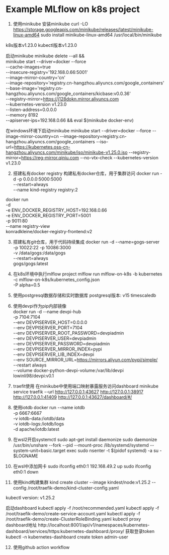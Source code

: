 # Example MLflow on k8s project
1. 使用minikube
安装minikube
curl -LO https://storage.googleapis.com/minikube/releases/latest/minikube-linux-amd64
sudo install minikube-linux-amd64 /usr/local/bin/minikube

k8s版本v1.23.0
kubectl版本v1.23.0

启动minikube
minikube delete --all && \
minikube start --driver=docker --force \
--cache-images=true \
--insecure-registry='192.168.0.66:5001' \
--image-mirror-country='cn' \
--image-repository='registry.cn-hangzhou.aliyuncs.com/google_containers' \
--base-image='registry.cn-hangzhou.aliyuncs.com/google_containers/kicbase:v0.0.36' \
--registry-mirror=https://j128dokn.mirror.aliyuncs.com \
--kubernetes-version v1.23.0 \
--listen-address=0.0.0.0 \
--memory 8192 \
--apiserver-ips=192.168.0.66 && eval $(minikube docker-env)

在windows环境下启动minikube
minikube start --driver=docker --force --image-mirror-country=cn --image-repository=registry.cn-hangzhou.aliyuncs.com/google_containers --iso-url=https://kubernetes.oss-cn-hangzhou.aliyuncs.com/minikube/iso/minikube-v1.25.0.iso --registry-mirror=https://reg-mirror.qiniu.com --no-vtx-check --kubernetes-version v1.23.0

2. 搭建私有docker registry
构建私有docker仓库，用于集群访问
docker run -d -p 0.0.0.0:5000:5000 \
--restart=always \
--name kind-registry registry:2

docker run \
  	-d \
  	-e ENV_DOCKER_REGISTRY_HOST=192.168.0.66 \
  	-e ENV_DOCKER_REGISTRY_PORT=5001 \
  	-p 9011:80 \
	--name registry-view \
  	konradkleine/docker-registry-frontend:v2

3. 搭建私有git仓库，用于代码持续集成
docker run -d --name=gogs-server \
-p 10022:22 -p 10086:3000 \
-v /data/gogs:/data/gogs \
--restart=always \
gogs/gogs:latest


4. 在k8s环境中执行mlflow project
mlflow run mlflow-on-k8s -b kubernetes \
-c mlflow-on-k8s/kubernetes_config.json \
-P alpha=0.5


5. 使用postgresql数据存储和实时数据库
postgresql版本: v15
timescaledb

6. 使用devpi作为pip内部镜像  
docker run -d --name devpi-hub \
-p 7104:7104 \
--env DEVPISERVER_HOST=0.0.0.0 \
--env DEVPISERVER_PORT=7104 \
--env DEVPISERVER_ROOT_PASSWORD=devpiadmin \
--env DEVPISERVER_USER=devpiadmin \
--env DEVPISERVER_PASSWORD=devpiadmin \
--env DEVPISERVER_MIRROR_INDEX=pypi \
--env DEVPISERVER_LIB_INDEX=devpi \
--env SOURCE_MIRROR_URL=https://mirrors.aliyun.com/pypi/simple/ \
--restart always \
--volume docker-python-devpi-volume:/var/lib/devpi \
lowinli98/devpi:v0.1

7. traefit使用
在minikube中使用端口映射暴露服务访问dashboard
minikube service traefik --url
http://127.0.0.1:43627
http://127.0.0.1:38917
http://127.0.0.1:41409
http://127.0.0.1:43627/dashboard/#/


8. 使用iotdb
docker run --name iotdb \
-p 6667:6667 \
-v iotdb-data:/iotdb/data \
-v iotdb-logs:/iotdb/logs \
-d apache/iotdb:latest

9. 在wsl2开启systemctl
sudo apt-get install daemonize
sudo daemonize /usr/bin/unshare --fork --pid --mount-proc /lib/systemd/systemd --system-unit=basic.target
exec sudo nsenter -t $(pidof systemd) -a su - $LOGNAME

10. 在wsl中添加网卡
sudo ifconfig eth0:1 192.168.49.2 up
sudo ifconfig eth0:1 down

11. 使用kind构建集群
kind create cluster --image kindest/node:v1.25.2 --config /root/traefik-demo/kind-cluster-config.yaml

kubectl version: v1.25.2

启动dashboard
kubectl apply -f /root/recommended.yaml
kubectl apply -f /root/traefik-demo/create-service-account.yaml
kubectl apply -f /root/traefik-demo/create-ClusterRoleBinding.yaml
kubectl proxy
dashboard地址
http://localhost:8001/api/v1/namespaces/kubernetes-dashboard/services/https:kubernetes-dashboard:/proxy/
获取登录token
kubectl -n kubernetes-dashboard create token admin-user

12. 使用github action workflow
